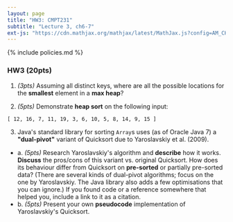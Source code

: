 ```yaml
---
layout: page
title: "HW3: CMPT231"
subtitle: "Lecture 3, ch6-7"
ext-js: "https://cdn.mathjax.org/mathjax/latest/MathJax.js?config=AM_CHTML"
---
```


{% include policies.md %}

### HW3 (20pts)
1. *(3pts)* Assuming all distinct keys, where are all the possible locations
  for the **smallest** element in a **max heap**?

2. *(5pts)* Demonstrate **heap sort** on the following input:

  `[ 12, 16, 7, 11, 19, 3, 6, 10, 5, 8, 14, 9, 15 ]`

3. Java's standard library for sorting `Array`s uses (as of Oracle Java 7)
  a **"dual-pivot"** variant of Quicksort due to Yaroslavskiy et al. (2009).
  + a. *(5pts)* Research Yaroslavskiy's algorithm and **describe** how
    it works.  **Discuss** the pros/cons of this variant vs. original
    Quicksort.  How does its behaviour differ from Quicksort on 
    **pre-sorted** or partially pre-sorted data?
    (There are several kinds of dual-pivot algorithms; focus on the one
    by Yaroslavskiy. The Java library also adds a few optimisations
    that you can ignore.)
    If you found code or a reference somewhere that helped you,
    include a link to it as a citation.
  + b. *(5pts)* Present your own **pseudocode** implementation
    of Yaroslavskiy's Quicksort.
